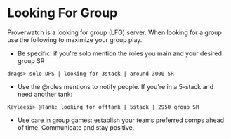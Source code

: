 # Looking For Group

Proverwatch is a looking for group (LFG) server. When looking for a group use the following to maximize your group play.

- Be specific: if you're solo mention the roles you main and your desired group SR
```
drags> solo DPS | looking for 3stack | around 3000 SR
```
- Use the @roles mentions to notify people. If you're in a 5-stack and need another tank:
```
Kayleesi> @Tank: looking for offtank | 5stack | 2950 group SR
```
- Use care in group games: establish your teams preferred comps ahead of time. Communicate and stay positive.
